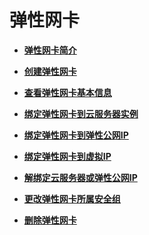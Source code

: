 # 弹性网卡<a name="vpc_nic_0000"></a>

-   **[弹性网卡简介](弹性网卡简介.md)**  

-   **[创建弹性网卡](创建弹性网卡.md)**  

-   **[查看弹性网卡基本信息](查看弹性网卡基本信息.md)**  

-   **[绑定弹性网卡到云服务器实例](绑定弹性网卡到云服务器实例.md)**  

-   **[绑定弹性网卡到弹性公网IP](绑定弹性网卡到弹性公网IP.md)**  

-   **[绑定弹性网卡到虚拟IP](绑定弹性网卡到虚拟IP.md)**  

-   **[解绑定云服务器或弹性公网IP](解绑定云服务器或弹性公网IP.md)**  

-   **[更改弹性网卡所属安全组](更改弹性网卡所属安全组.md)**  

-   **[删除弹性网卡](删除弹性网卡.md)**  


